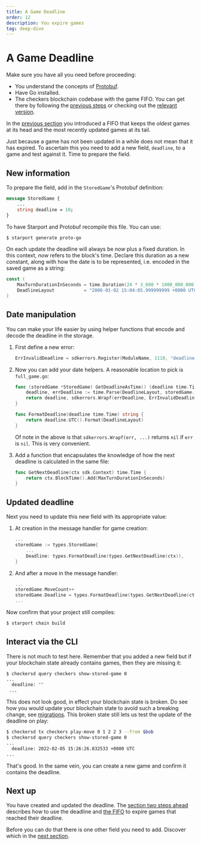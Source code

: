 ```yaml
---
title: A Game Deadline
order: 12
description: You expire games
tag: deep-dive
---
```


# A Game Deadline

<HighlightBox type="synopsis">

Make sure you have all you need before proceeding:

* You understand the concepts of [Protobuf](../2-main-concepts/protobuf.md).
* Have Go installed.
* The checkers blockchain codebase with the game FIFO. You can get there by following the [previous steps](./game-fifo.md) or checking out the [relevant version](https://github.com/cosmos/b9-checkers-academy-draft/tree/game-fifo).

</HighlightBox>

In the [previous section](./game-fifo.md) you introduced a FIFO that keeps the _oldest_ games at its head and the most recently updated games at its tail.

Just because a game has not been updated in a while does not mean that it has expired. To ascertain this you need to add a new field, `deadline`, to a game and test against it. Time to prepare the field.

## New information

To prepare the field, add in the `StoredGame`'s Protobuf definition:

```protobuf [https://github.com/cosmos/b9-checkers-academy-draft/blob/afff427/proto/checkers/stored_game.proto#L18]
message StoredGame {
    ...
    string deadline = 10;
}
```

To have Starport and Protobuf recompile this file. You can use:

```sh
$ starport generate proto-go
```

On each update the deadline will always be _now_ plus a fixed duration. In this context, _now_ refers to the block's time. Declare this duration as a new constant, along with how the date is to be represented, i.e. encoded in the saved game as a string:

```go [https://github.com/cosmos/b9-checkers-academy-draft/blob/afff427/x/checkers/types/keys.go#L38-L39]
const (
    MaxTurnDurationInSeconds = time.Duration(24 * 3_600 * 1000_000_000) // 1 day
    DeadlineLayout           = "2006-01-02 15:04:05.999999999 +0000 UTC"
)
```

## Date manipulation

You can make your life easier by using helper functions that encode and decode the deadline in the storage.

1. First define a new error:

    ```go [https://github.com/cosmos/b9-checkers-academy-draft/blob/afff427/x/checkers/types/errors.go#L21]
    ErrInvalidDeadline = sdkerrors.Register(ModuleName, 1110, "deadline cannot be parsed: %s")
    ```

2. Now you can add your date helpers. A reasonable location to pick is `full_game.go`:

    ```go [https://github.com/cosmos/b9-checkers-academy-draft/blob/afff427/x/checkers/types/full_game.go#L37-L48]
    func (storedGame *StoredGame) GetDeadlineAsTime() (deadline time.Time, err error) {
        deadline, errDeadline := time.Parse(DeadlineLayout, storedGame.Deadline)
        return deadline, sdkerrors.Wrapf(errDeadline, ErrInvalidDeadline.Error(), storedGame.Deadline)
    }

    func FormatDeadline(deadline time.Time) string {
        return deadline.UTC().Format(DeadlineLayout)
    }
    ```

    Of note in the above is that `sdkerrors.Wrapf(err, ...)` returns `nil` if `err` is `nil`. This is very convenient.

3. Add a function that encapsulates the knowledge of how the next deadline is calculated in the same file:

    ```go [https://github.com/cosmos/b9-checkers-academy-draft/blob/afff427/x/checkers/types/full_game.go#L42-L44]
    func GetNextDeadline(ctx sdk.Context) time.Time {
        return ctx.BlockTime().Add(MaxTurnDurationInSeconds)
    }
    ```

## Updated deadline

Next you need to update this new field with its appropriate value:

1. At creation in the message handler for game creation:

    ```go [https://github.com/cosmos/b9-checkers-academy-draft/blob/afff427/x/checkers/keeper/msg_server_create_game.go#L30]
    ...
    storedGame := types.StoredGame{
        ...
        Deadline: types.FormatDeadline(types.GetNextDeadline(ctx)),
    }
    ```

2. And after a move in the message handler:

    ```go [https://github.com/cosmos/b9-checkers-academy-draft/blob/afff427/x/checkers/keeper/msg_server_play_move.go#L56]
    ...
    storedGame.MoveCount++
    storedGame.Deadline = types.FormatDeadline(types.GetNextDeadline(ctx))
    ...
    ```

Now confirm that your project still compiles:

```sh
$ starport chain build
```

## Interact via the CLI

There is not much to test here. Remember that you added a new field but if your blockchain state already contains games, then they are missing it:

```sh
$ checkersd query checkers show-stored-game 0
...
  deadline: ""
 ...
```

This does not look good, in effect your blockchain state is broken. Do see how you would update your blockchain state to avoid such a breaking change, see [migrations](./migration.md). This broken state still lets us test the update of the deadline on play:

```sh
$ checkersd tx checkers play-move 0 1 2 2 3 --from $bob
$ checkersd query checkers show-stored-game 0
...
  deadline: 2022-02-05 15:26:26.832533 +0000 UTC
...
```

That's good. In the same vein, you can create a new game and confirm it contains the deadline.

## Next up

You have created and updated the deadline. The [section two steps ahead](./game-forfeit.md) describes how to use the deadline and [the FIFO](./game-fifo.md) to expire games that reached their deadline.

Before you can do that there is one other field you need to add. Discover which in the [next section](./game-winner.md).
